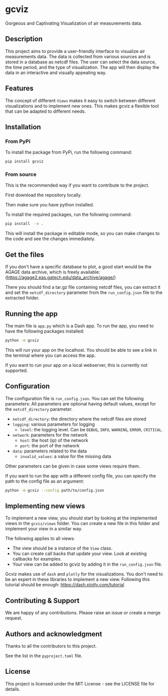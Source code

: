 # gcviz

Gorgeous and Captivating Visualization of air measurements data.

## Description

This project aims to provide a user-friendly interface to visualize air measurements data. The data is collected from various sources and is stored in a database as netcdf files.
The user can select the data source, the time period, and the type of visualization. The app will then display the data in an interactive and visually appealing way.

## Features

The concept of different `Views` makes it easy to switch between different visualizations and to implement new ones.
This makes gcviz a flexible tool that can be adapted to different needs.


## Installation

### From PyPi

To install the package from PyPi, run the following command:

```bash
pip install gcviz
```

### From source

This is the recommended way if you want to contribute to the project.

First download the repository locally.

Then make sure you have python installed.


To install the required packages, run the following command:

```bash
pip install  -e .
```

This will install the package in editable mode, so you can make changes to the code and see the changes immediately.

## Get the files 

If you don't have a specific database to plot, a good start would be the AGAGE data archive, which 
is freely available: (https://agage2.eas.gatech.edu/data_archive/agage/)

There you should find a tar.gz file containing netcdf files, you can extract it and set 
the `netcdf_directory` parameter from the `run_config.json` file to the extracted folder.

## Running the app

The main file is `app.py` which is a Dash app. To run the app, you need to have the following packages installed:

```bash
python -m gcviz
```

This will run your app on the localhost. You should be able to see a 
link in the terminal where you can access the app.

If you want to run your app on a local webserver, 
this is currently not supported.

## Configuration

The configuration file is `run_config.json`. You can set the following parameters:
All parameters are optional having default values, except for the `netcdf_directory` parameter. 

- `netcdf_directory`: the directory where the netcdf files are stored
- `logging`: various parameters for logging
    - `level`: the logging level. Can be `DEBUG`, `INFO`, `WARNING`, `ERROR`, `CRITICAL`.
- `network`: parameters for the network
    - `host`: the host (ip) of the network
    - `port`: the port of the network
- `data`: parameters related to the data
    - `invalid_values`: a value for the missing data

Other parameters can be given in case some views require them.


If you want to run the app with a different config file, you can specify the path to the config file as an argument:

```bash
python -m gcviz --config path/to/config.json
```

## Implementing new views

To implement a new view, you should start by looking at the implemented views 
in the `gcviz/views` folder. You can create a new file in this folder and 
implement your view in a similar way.

The following applies to all views:
* The view should be a instance of the `View` class.
* You can create call backs that update your view. Look at existing callbacks for examples.
* Your view can be added to gcviz by adding it in the `run_config.json` file.

Gcviz makes use of `dash` and `plotly` for the visualizations. You don't need to be 
an expert in these libraries to implement a new view.
Following this tutorial should be enough:
https://dash.plotly.com/tutorial




## Contributing & Support

We are happy of any contributions. Please raise an issue or create a merge request.

## Authors and acknowledgment
Thanks to all the contributors to this project.

See the list in the `pyproject.toml` file.

## License
This project is licensed under the MIT License - see the LICENSE file for details.
